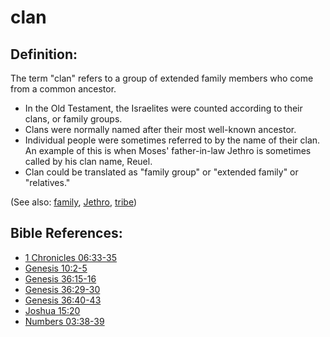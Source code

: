 # clan #

## Definition: ##

The term "clan" refers to a group of extended family members who come from a common ancestor.

* In the Old Testament, the Israelites were counted according to their clans, or family groups.
* Clans were normally named after their most well-known ancestor.
* Individual people were sometimes referred to by the name of their clan. An example of this is when Moses' father-in-law Jethro is sometimes called by his clan name, Reuel.
* Clan could be translated as "family group" or "extended family" or "relatives."

(See also: [family](../other/family.md), [Jethro](../other/jethro.md), [tribe](../other/tribe.md))

## Bible References: ##

* [1 Chronicles 06:33-35](en/tn/1ch/help/06/33)
* [Genesis 10:2-5](en/tn/gen/help/10/02)
* [Genesis 36:15-16](en/tn/gen/help/36/15)
* [Genesis 36:29-30](en/tn/gen/help/36/29)
* [Genesis 36:40-43](en/tn/gen/help/36/40)
* [Joshua 15:20](en/tn/jos/help/15/20)
* [Numbers 03:38-39](en/tn/num/help/03/38)